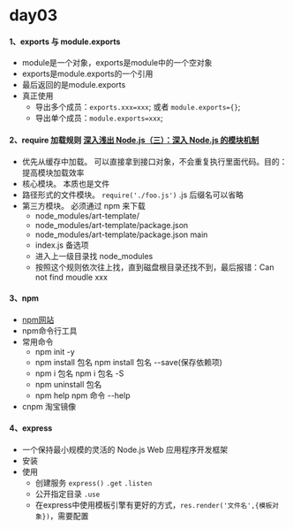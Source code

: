 # day03
#### 1、exports 与 module.exports
- module是一个对象，exports是module中的一个空对象
- exports是module.exports的一个引用
- 最后返回的是module.exports
- 真正使用
  - 导出多个成员：`exports.xxx=xxx`; 或者 `module.exports={}`;
  - 导出单个成员：`module.exports=xxx`;

#### 2、require 加载规则   [深入浅出 Node.js（三）：深入 Node.js 的模块机制](https://www.infoq.cn/article/nodejs-module-mechanism/)
- 优先从缓存中加载。 可以直接拿到接口对象，不会重复执行里面代码。目的：提高模块加载效率
- 核心模块。 本质也是文件
- 路径形式的文件模块。   `require('./foo.js')`  .js 后缀名可以省略
- 第三方模块。  必须通过 npm 来下载
  - node_modules/art-template/
  - node_modules/art-template/package.json
  - node_modules/art-template/package.json main
  - index.js 备选项
  - 进入上一级目录找 node_modules
  - 按照这个规则依次往上找，直到磁盘根目录还找不到，最后报错：Can not find moudle xxx

#### 3、npm
- [npm网站](https://www.npmjs.com/)
- npm命令行工具
- 常用命令
  - npm init -y 
  - npm install 包名    npm install 包名 --save(保存依赖项)
  - npm i 包名  npm i 包名 -S
  - npm uninstall 包名
  - npm help  npm 命令 --help
- cnpm 淘宝镜像

#### 4、express
- 一个保持最小规模的灵活的 Node.js Web 应用程序开发框架
- 安装
- 使用
  - 创建服务 `express()` `.get` `.listen`
  - 公开指定目录 `.use`
  - 在express中使用模板引擎有更好的方式，`res.render('文件名',{模板对象})`，需要配置